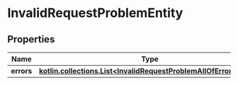 
# InvalidRequestProblemEntity

## Properties
Name | Type | Description | Notes
------------ | ------------- | ------------- | -------------
**errors** | [**kotlin.collections.List&lt;InvalidRequestProblemAllOfErrorsEntity&gt;**](InvalidRequestProblemAllOfErrorsEntity.md) |  |  [optional]



